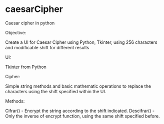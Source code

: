 # caesarCipher
Caesar cipher in python


Objective:
  
  Create a UI for Caesar Cipher using Python, Tkinter, using 256 characters and modificable shift for different results
  
UI: 
  
  Tkinter from Python
  
Cipher:

  Simple string methods and basic mathematic operations to replace the characters using the shift specified within the UI.
  
Methods:

  Cifrar() - Encrypt the string according to the shift indicated.
  Descifrar() - Only the inverse of encrypt function, using the same shift specified before.
  
